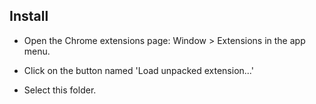 ## Install

* Open the Chrome extensions page: Window > Extensions in the app menu.

* Click on the button named 'Load unpacked extension...'

* Select this folder.

